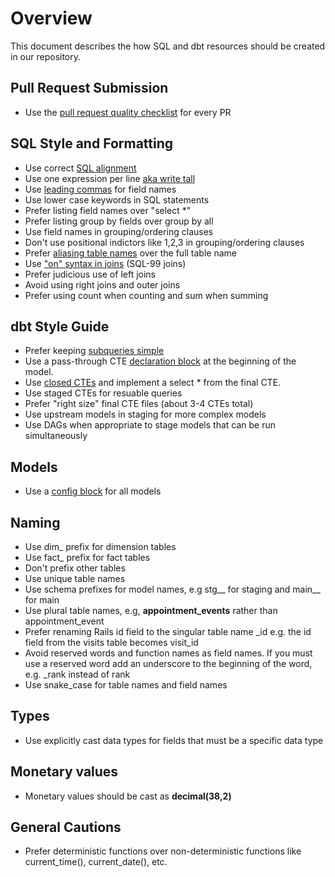 # Overview
This document describes the how SQL and dbt resources should be created in our 
repository. 

## Pull Request Submission
- Use the [pull request quality checklist](examples/pull_request_quality_check.md) for every PR

## SQL Style and Formatting 
- Use correct [SQL alignment](examples/complex_sql_formatting.md) 
- Use one expression per line [aka write tall](examples/writing_tall.md)
- Use [leading commas](examples/leading_commas.md) for field names
- Use lower case keywords in SQL statements
- Prefer listing field names over "select *" 
- Prefer listing group by fields over group by all 
- Use field names in grouping/ordering clauses
- Don't use positional indictors like 1,2,3 in grouping/ordering clauses
- Prefer [aliasing table names](examples/aliasing_tables.md) over the full table name
- Use ["on" syntax in joins](examples/on_syntax_in_sql_joins.md) (SQL-99 joins)
- Prefer judicious use of left joins
- Avoid using right joins and outer joins
- Prefer using count when counting and sum when summing

## dbt Style Guide
- Prefer keeping [subqueries simple](examples/minimal_subqueries.md)
- Use a pass-through CTE [declaration block](examples/declaration_block.md) 
  at the beginning of the model.
- Use [closed CTEs](examples/close_ctes.md) and implement a select * from the final 
  CTE.
- Use staged CTEs for resuable queries
- Prefer "right size" final CTE files (about 3-4 CTEs total)
- Use upstream models in staging for more complex models
- Use DAGs when appropriate to stage models that can be run simultaneously

## Models
- Use a [config block](examples/config_block.md) for all models

## Naming
- Use dim_ prefix for dimension tables
- Use fact_ prefix for fact tables
- Don't prefix other tables
- Use unique table names
- Use schema prefixes for model names, e.g stg__ for staging and main__ for main
- Use plural table names, e.g, **appointment_events** rather than 
  appointment_event
- Prefer renaming Rails id field to the singular table name _id 
  e.g. the id field from the visits table becomes visit_id
- Avoid reserved words and function names as field names. If you must use a 
  reserved word add an underscore to the beginning of the word, e.g. _rank 
  instead of rank
- Use snake_case for table names and field names

## Types
- Use explicitly cast data types for fields that must be a specific data type

## Monetary values
- Monetary values should be cast as **decimal(38,2)** 

## General Cautions
- Prefer deterministic functions over non-deterministic functions like 
  current_time(), current_date(), etc. 